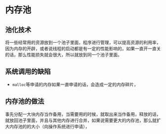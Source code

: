 # 内存池

## 池化技术

将一些经常用的资源放到一个池子里面，程序进行管理，可以提高资源的利用率，因为内存的开辟，或者说线程的启动都是有一定的性能影响的，如果一直开一直关的话，那么性能损失就会很大，所以就放到同一个池子里面。

## 系统调用的缺陷

- `malloc`等申请的内存如果一直申请的话，会造成一定的内存碎片，

## 内存池的做法

事先分配一大块内存当作备用，当需要用的时候，就取出来当作备用，释放的话，就放回池子里面，并且与其他内存进行合并，如果说需要更大的内存池，那么就扩大内存池的的大小（向操作系统进行申请），
